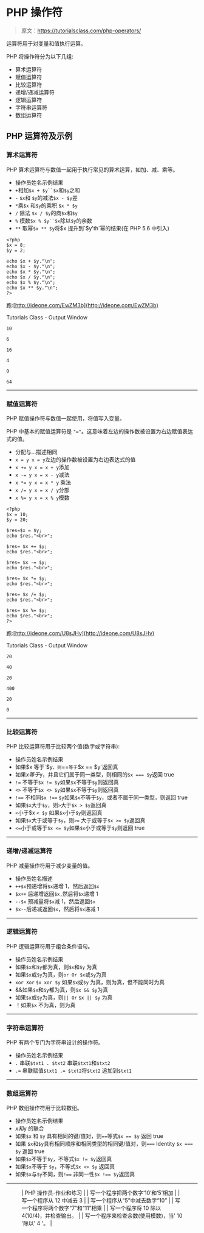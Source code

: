 # PHP 操作符

> 原文：<https://tutorialsclass.com/php-operators/>

运算符用于对变量和值执行运算。

PHP 将操作符分为以下几组:

*   算术运算符
*   赋值运算符
*   比较运算符
*   递增/递减运算符
*   逻辑运算符
*   字符串运算符
*   数组运算符

## PHP 运算符及示例

### 算术运算符

PHP 算术运算符与数值一起用于执行常见的算术运算，如加、减、乘等。

*   操作员姓名示例结果
*   `+`相加`$x + $y``$x`和`$y`之和
*   `-` `$x`和 `$y`的减法`$x - $y`差
*   `*`乘`$x` 和`$y`的乘积 `$x * $y`
*   `/` 除法 `$x / $y`的商`$x`和`$y`
*   `%` 模数`$x % $y``$x`除以`$y`的余数
*   `**` 取幂`$x ** $y`将$x 提升到`$y'th`幂的结果(在 PHP 5.6 中引入)

```
<?php 
$x = 8; 
$y = 2;

echo $x + $y."\n";
echo $x - $y."\n";
echo $x * $y."\n";
echo $x / $y."\n";
echo $x % $y."\n";
echo $x ** $y."\n";
?> 
```

跑:[http://ideone.com/EwZM3b](http://ideone.com/EwZM3b)

Tutorials Class - Output Window

```
10

6

16

4

0

64
```

* * *

### 赋值运算符

PHP 赋值操作符与数值一起使用，将值写入变量。

PHP 中基本的赋值运算符是 `"="`。这意味着左边的操作数被设置为右边赋值表达式的值。

*   分配与…描述相同
*   `x = y x = y`左边的操作数被设置为右边表达式的值
*   `x += y x = x + y`添加
*   `x -= y x = x - y`减法
*   `x *= y x = x * y` 乘法
*   `x /= y x = x / y`分部
*   `x %= y x = x % y`模数

```
<?php 
$x = 10; 
$y = 20;

$res=$x = $y;
echo $res."<br>";

$res= $x += $y;
echo $res."<br>";

$res= $x -= $y;
echo $res."<br>";

$res= $x *= $y;
echo $res."<br>";

$res= $x /= $y;
echo $res."<br>";

$res= $x %= $y;
echo $res."<br>";
?>
```

跑:[http://ideone.com/U8sJHv](http://ideone.com/U8sJHv)

Tutorials Class - Output Window

```
20

40

20

400

20

0
```

* * *

### 比较运算符

PHP 比较运算符用于比较两个值(数字或字符串):

*   操作员姓名示例结果
*   如果$x 等于`$y`，则`==` 等于 `$x == $y`返回真
*   如果$x 等于$y，并且它们属于同一类型，则相同的`$x === $y`返回 true
*   `!=` 不等于`$x != $y`如果`$x`不等于`$y`则返回真
*   `<>` 不等于`$x <> $y`如果`$x`不等于`$y`则返回真
*   `!==` 不相同`$x !==` `$y`如果`$x`不等于`$y`，或者不属于同一类型，则返回 true
*   如果`$x`大于`$y`，则`>`大于`$x > $y`返回真
*   `<`小于$x `< $y` 如果`$x`小于`$y`则返回真
*   如果`$x`大于或等于`$y`，则`>=` 大于或等于`$x >= $y`返回真
*   `<=`小于或等于`$x <= $y`如果`$x`小于或等于`$y`则返回 true

* * *

### 递增/递减运算符

PHP 减量操作符用于减少变量的值。

*   操作员姓名描述
*   `++$x`预递增将`$x`递增 1，然后返回`$x`
*   `$x++` 后递增返回`$x,`然后将`$x`递增 1
*   `--$x` 预减量将`$x`减 1，然后返回`$x`
*   `$x--`后递减返回`$x`，然后将`$x`递减 1

* * *

### 逻辑运算符

PHP 逻辑运算符用于组合条件语句。

*   操作员姓名示例结果
*   如果`$x`和`$y`都为真，则`$x`和`$y` 为真
*   如果`$x`或`$y`为真，则`or Or $x`或`$y`为真
*   `xor Xor` `$x xor $y` 如果`$x`或`$y` 为真，则为真，但不能同时为真
*   &&如果`$x`和`$y`都为真，则`$x && $y`为真
*   如果`$x`或`$y`为真，则`|| Or` `$x || $y` 为真
*   ！如果`$x` 不为真，则为真

* * *

### 字符串运算符

PHP 有两个专门为字符串设计的操作符。

*   操作员姓名示例结果
*   `.` 串联`$txt1 . $txt2` 串联`$txt1`和`$txt2`
*   `.=` 串联赋值`$txt1 .= $txt2`将`$txt2` 追加到`$txt1`

* * *

### 数组运算符

PHP 数组操作符用于比较数组。

*   操作员姓名示例结果
*   $x 和$y 的联合
*   如果`$x` 和 `$y` 具有相同的键/值对，则`==`等式`$x == $y` 返回 true
*   如果 `$x`和`$y`具有相同顺序和相同类型的相同键/值对，则`===` Identity `$x === $y` 返回 true
*   如果`$x`不等于`$y`，不等式`$x != $y`返回真
*   如果`$x`不等于 `$y`，不等式`$x <> $y` 返回真
*   如果`$x`与`$y`不同，则`!==` 非同一性`$x !== $y`返回真

* * *

<figure class="wp-block-table">

| PHP 操作员-作业和练习 |
| 写一个程序把两个数字‘10’和‘5’相加 |
| 写一个程序从 12 中减去 3 |
| 写一个程序从“5”中减去数字“10” |
| 写一个程序将两个数字“7”和“11”相乘 |
| 写一个程序将 10 除以 4(10/4)，并检查输出。 |
| 写一个程序来检查余数(使用模数)，当' 10 '除以' 4 '。 |

</figure>